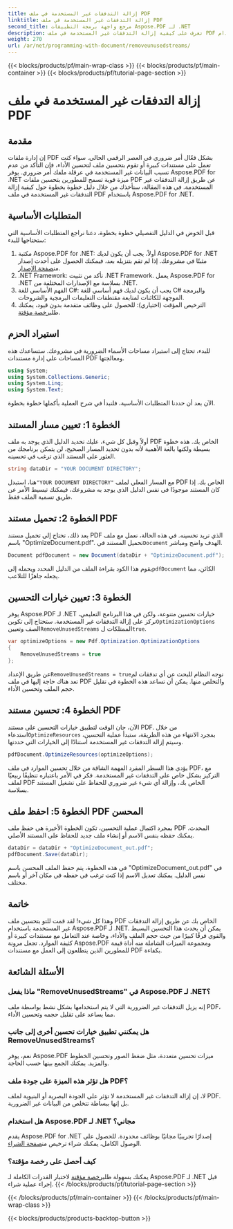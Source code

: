 ```yaml
---
title: إزالة التدفقات غير المستخدمة في ملف PDF
linktitle: إزالة التدفقات غير المستخدمة في ملف PDF
second_title: مرجع واجهة برمجة التطبيقات Aspose.PDF لـ .NET
description: تعرف على كيفية إزالة التدفقات غير المستخدمة في ملف PDF باستخدام Aspose.PDF لـ .NET لتحسين حجم الملف والأداء.
weight: 270
url: /ar/net/programming-with-document/removeunusedstreams/
---
```


{{< blocks/products/pf/main-wrap-class >}}
{{< blocks/products/pf/main-container >}}
{{< blocks/products/pf/tutorial-page-section >}}

# إزالة التدفقات غير المستخدمة في ملف PDF

## مقدمة

إن إدارة ملفات PDF بشكل فعّال أمر ضروري في العصر الرقمي الحالي. سواء كنت تعمل على مستندات كبيرة أو تقوم بتحسين ملف لتحسين الأداء، فإن التأكد من عدم تسبب البيانات غير المستخدمة في عرقلة ملفك أمر ضروري. يوفر Aspose.PDF for .NET ميزة قوية تسمح للمطورين بتحسين ملفات PDF عن طريق إزالة التدفقات غير المستخدمة. في هذه المقالة، سنأخذك من خلال دليل خطوة بخطوة حول كيفية إزالة التدفقات غير المستخدمة في ملف PDF باستخدام Aspose.PDF for .NET.

## المتطلبات الأساسية

قبل الخوض في الدليل التفصيلي خطوة بخطوة، دعنا نراجع المتطلبات الأساسية التي ستحتاجها للبدء:

1.  مكتبة Aspose.PDF for .NET: أولاً، يجب أن يكون لديك Aspose.PDF for .NET مثبتًا في مشروعك. إذا لم تقم بتنزيله بعد، فيمكنك الحصول على أحدث إصدار من[صفحة الإصدار](https://releases.aspose.com/pdf/net/).
2. .NET Framework: تأكد من تثبيت .NET Framework. يعمل Aspose.PDF for .NET بسلاسة مع الإصدارات المختلفة من .NET.
3. الفهم الأساسي للغة C#: يجب أن يكون لديك فهم أساسي للغة C# والبرمجة الموجهة للكائنات لمتابعة مقتطفات التعليمات البرمجية والشروحات.
4.  الترخيص المؤقت (اختياري): للحصول على وظائف متقدمة بدون قيود، يمكنك طلب[رخصة مؤقتة](https://purchase.aspose.com/temporary-license/).


## استيراد الحزم

للبدء، تحتاج إلى استيراد مساحات الأسماء الضرورية في مشروعك. ستساعدك هذه المساحات على إدارة مستندات PDF ومعالجتها.

```csharp
using System;
using System.Collections.Generic;
using System.Linq;
using System.Text;
```

الآن بعد أن حددنا المتطلبات الأساسية، فلنبدأ في شرح العملية بأكملها خطوة بخطوة.

## الخطوة 1: تعيين مسار المستند

أولاً وقبل كل شيء، عليك تحديد الدليل الذي يوجد به ملف PDF الخاص بك. هذه خطوة بسيطة ولكنها بالغة الأهمية لأنه بدون تحديد المسار الصحيح، لن يتمكن برنامجك من العثور على المستند الذي ترغب في تحسينه.

```csharp
string dataDir = "YOUR DOCUMENT DIRECTORY";
```

 هنا، استبدل`"YOUR DOCUMENT DIRECTORY"` مع المسار الفعلي لملف PDF الخاص بك. إذا كان المستند موجودًا في نفس الدليل الذي يوجد به مشروعك، فيمكنك تبسيط الأمر عن طريق تسمية الملف فقط.

## الخطوة 2: تحميل مستند PDF

بعد ذلك، تحتاج إلى تحميل مستند PDF الذي تريد تحسينه. في هذه الحالة، نعمل مع ملف باسم "OptimizeDocument.pdf". تحميل المستند في`Document` الهدف واضح ومباشر.

```csharp
Document pdfDocument = new Document(dataDir + "OptimizeDocument.pdf");
```

 يقوم هذا الكود بقراءة الملف من الدليل المحدد ويحمله إلى`pdfDocument` الكائن، مما يجعله جاهزًا للتلاعب.

## الخطوة 3: تعيين خيارات التحسين

 يوفر Aspose.PDF لـ .NET خيارات تحسين متنوعة، ولكن في هذا البرنامج التعليمي، نركز على إزالة التدفقات غير المستخدمة. ستحتاج إلى تكوين`OptimizationOptions` الصف وتعيين`RemoveUnusedStreams` الممتلكات ل`true`.

```csharp
var optimizeOptions = new Pdf.Optimization.OptimizationOptions
{
    RemoveUnusedStreams = true
};
```

 عن طريق الإعداد`RemoveUnusedStreams = true`نوجه النظام للبحث عن أي تدفقات لم تعد هناك حاجة إليها في ملف PDF والتخلص منها. يمكن أن تساعد هذه الخطوة في تقليل حجم الملف وتحسين الأداء.

## الخطوة 4: تحسين مستند PDF

 الآن، حان الوقت لتطبيق خيارات التحسين على مستند PDF. من خلال استدعاء`OptimizeResources` بمجرد الانتهاء من هذه الطريقة، ستبدأ عملية التحسين، وسيتم إزالة التدفقات غير المستخدمة استنادًا إلى الخيارات التي حددتها.

```csharp
pdfDocument.OptimizeResources(optimizeOptions);
```

يؤدي هذا السطر المفرد المهمة الشاقة من خلال تحسين الموارد في ملف PDF، مع التركيز بشكل خاص على التدفقات غير المستخدمة. فكر في الأمر باعتباره تنظيفًا ربيعيًا لملف PDF الخاص بك، وإزالة أي شيء غير ضروري للحفاظ على تشغيل المستند بسلاسة.

## الخطوة 5: احفظ ملف PDF المحسن

بمجرد اكتمال عملية التحسين، تكون الخطوة الأخيرة هي حفظ ملف PDF المحدث. يمكنك حفظه بنفس الاسم أو إنشاء ملف جديد للحفاظ على المستند الأصلي.

```csharp
dataDir = dataDir + "OptimizeDocument_out.pdf";
pdfDocument.Save(dataDir);
```

في هذه الخطوة، يتم حفظ الملف المحسن باسم "OptimizeDocument_out.pdf" في نفس الدليل. يمكنك تعديل الاسم إذا كنت ترغب في حفظه في مكان آخر أو باسم مختلف.

## خاتمة

وهذا كل شيء! لقد قمت للتو بتحسين ملف PDF الخاص بك عن طريق إزالة التدفقات غير المستخدمة باستخدام Aspose.PDF لـ .NET. يمكن أن يحدث هذا التحسين البسيط والقوي فرقًا كبيرًا من حيث حجم الملف والأداء، وخاصة عند التعامل مع مستندات كبيرة أو كثيفة الموارد. تجعل مرونة Aspose.PDF ومجموعة الميزات الشاملة منه أداة قيمة للمطورين الذين يتطلعون إلى العمل مع مستندات PDF بكفاءة.

## الأسئلة الشائعة

### ماذا يفعل "RemoveUnusedStreams" في Aspose.PDF لـ .NET؟
إنه يزيل التدفقات غير الضرورية التي لا يتم استخدامها بشكل نشط بواسطة ملف PDF، مما يساعد على تقليل حجمه وتحسين الأداء.

### هل يمكنني تطبيق خيارات تحسين أخرى إلى جانب RemoveUnusedStreams؟
نعم، يوفر Aspose.PDF ميزات تحسين متعددة، مثل ضغط الصور وتحسين الخطوط والمزيد. يمكنك الجمع بينها حسب الحاجة.

### هل تؤثر هذه الميزة على جودة ملف PDF؟
لا، إن إزالة التدفقات غير المستخدمة لا تؤثر على الجودة البصرية أو البنيوية لملف PDF. بل إنها ببساطة تتخلص من البيانات غير الضرورية.

### هل استخدام Aspose.PDF لـ .NET مجاني؟
 يقدم Aspose.PDF for .NET إصدارًا تجريبيًا مجانيًا بوظائف محدودة. للحصول على الوصول الكامل، يمكنك شراء ترخيص من[صفحة الشراء](https://purchase.aspose.com/buy).

### كيف أحصل على رخصة مؤقتة؟
 يمكنك بسهولة طلب[رخصة مؤقتة](https://purchase.aspose.com/temporary-license/) لاختبار القدرات الكاملة لـ Aspose.PDF لـ .NET قبل إجراء عملية شراء.
{{< /blocks/products/pf/tutorial-page-section >}}

{{< /blocks/products/pf/main-container >}}
{{< /blocks/products/pf/main-wrap-class >}}

{{< blocks/products/products-backtop-button >}}
